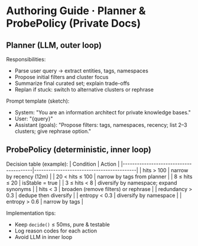 # Authoring Guide · Planner & ProbePolicy (Private Docs)

## Planner (LLM, outer loop)
Responsibilities:
- Parse user query → extract entities, tags, namespaces
- Propose initial filters and cluster focus
- Summarize final curated set; explain trade-offs
- Replan if stuck: switch to alternative clusters or rephrase

Prompt template (sketch):
- System: "You are an information architect for private knowledge bases."
- User: "{query}"
- Assistant (goals): "Propose filters: tags, namespaces, recency; list 2–3 clusters; give rephrase option."

## ProbePolicy (deterministic, inner loop)
Decision table (example):
| Condition                              | Action                                   |
|----------------------------------------|-------------------------------------------|
| hits > 100                             | narrow by recency (12m)                   |
| 20 < hits ≤ 100                        | narrow by tags from planner               |
| 8 ≤ hits ≤ 20                          | isStable = true                           |
| 3 ≤ hits < 8                           | diversify by namespace; expand synonyms   |
| hits < 3                               | broaden (remove filters) or rephrase      |
| redundancy > 0.3                       | dedupe then diversify                     |
| entropy < 0.3                          | diversify by namespace                    |
| entropy > 0.6                          | narrow by tags                            |

Implementation tips:
- Keep `decide()` ≤ 50ms, pure & testable
- Log reason codes for each action
- Avoid LLM in inner loop
